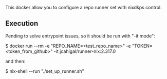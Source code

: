 This docker allow you to configure a repo runner set with nixdkps control.

## Execution

Pending to solve entrypoint issues, so it should be run with "-it mode":

$ docker run --rm -e "REPO_NAME=<test_repo_name>" -e "TOKEN=<token_from_github>" -it jcahigal/runner-nix:2.317.0

and then:

$ nix-shell --run "./set_up_runner.sh"